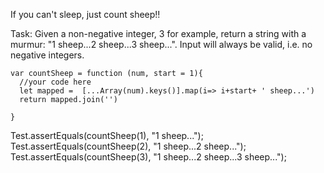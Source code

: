 If you can't sleep, just count sheep!!

Task:
Given a non-negative integer, 3 for example, return a string with a murmur: "1 sheep...2 sheep...3 sheep...". Input will always be valid, i.e. no negative integers.

```
var countSheep = function (num, start = 1){
  //your code here
  let mapped =  [...Array(num).keys()].map(i=> i+start+ ' sheep...')
  return mapped.join('')

}

```

Test.assertEquals(countSheep(1), "1 sheep...");
Test.assertEquals(countSheep(2), "1 sheep...2 sheep...");
Test.assertEquals(countSheep(3), "1 sheep...2 sheep...3 sheep...");
